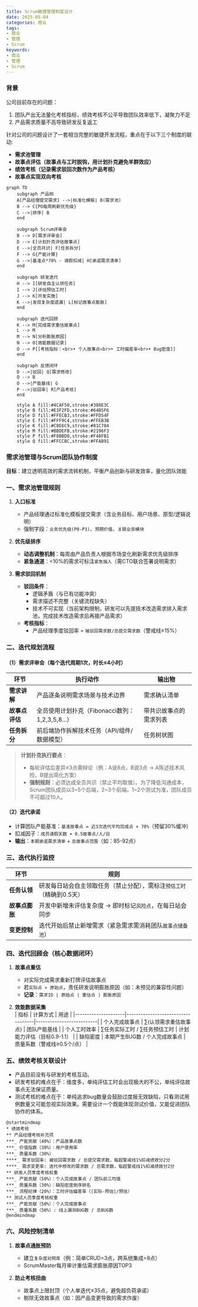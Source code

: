 ```yaml
---
title: Scrum敏捷管理制度设计
date: 2025-05-04
categories: 商业
tags: 
- 商业
- 管理
- Scrum
keywords:
- 商业
- 管理
- Scrum
---
```


### 背景

公司目前存在的问题：

1. 团队产出无法量化考核指标，绩效考核不公平导致团队效率低下，凝聚力不足
2. 产品需求质量不高导致研发反复返工

针对公司的问题设计了一套相当完整的敏捷开发流程，重点在于以下三个制度的联动:

* **需求池管理**
* **故事点评估（故事点与工时脱钩，用计划扑克避免羊群效应）**
* **绩效考核（记录需求驳回次数作为产品考核）**
* **故事点实现双向考核**

```mermaid
graph TD
    subgraph 产品侧
    A[产品经理提交需求] -->|标准化模板| B(需求池)
    B --> C{PO每周刷新优先级}
    C -->|排序| B
    end

    subgraph Scrum评审会
    B --> D[需求评审会]
    D --> E[计划扑克评估故事点]
    E -->|全员共识| F[任务拆分]
    F --> G{产能计算}
    G -->|基准点*70% - 请假扣减| H[承诺需求清单]
    end

    subgraph 研发迭代
    H --> I[研发自主认领任务]
    I --> J[评估预估工时]
    J --> K[开发实施]
    K -->|发现复杂度遗漏| L[标记故事点膨胀]
    end

    subgraph 迭代回顾
    K --> M[完成需求重估故事点]
    L --> M
    M --> N[分析膨胀原因]
    N --> O[效能数据记录]
    O --> P[[考核指标：<br>• 个人故事点<br>• 工时偏差率<br>• Bug密度]]
    end

    subgraph 反馈闭环
    D -->|驳回| Q[需求修改]
    Q --> B
    O -->|产能基线| G
    P -->|驳回率| R[产品考核]
    end

    style A fill:#4CAF50,stroke:#388E3C
    style B fill:#E3F2FD,stroke:#64B5F6
    style D fill:#FFECB3,stroke:#FFD54F
    style E fill:#FFF9C4,stroke:#FFEB3B
    style K fill:#C8E6C9,stroke:#81C784
    style M fill:#BBDEFB,stroke:#2196F3
    style P fill:#F8BBD0,stroke:#F48FB1
    style Q fill:#FFCCBC,stroke:#FFAB91
```

### 需求池管理与Scrum团队协作制度

**目标**：建立透明高效的需求流转机制，平衡产品创新与研发效率，量化团队效能  

### 一、需求池管理规则

1. **入口标准**  
   - 产品经理通过标准化模板提交需求（含业务目标、用户场景、原型/逻辑说明）  
   - 强制字段：`业务优先级(P0-P3)`、`预期价值`、`关联业务模块`  

2. **优先级排序**  
   - **动态调整机制**：每周由产品负责人根据市场变化刷新需求优先级排序
   - **紧急通道**：<10%的需求可标注`紧急插入`（需CTO联合签署说明需求）

3. **需求驳回机制**
   - **驳回条件**：
     - 逻辑矛盾（与已有功能冲突）
     - 需求描述不完整（关键流程缺失）
     - 技术不可实现（当前架构限制，研发可以先提技术改造需求排入需求池，完成技术改造需求后再接产品需求）
   - **考核指标**：  
     - 产品经理季度驳回率 = `被驳回需求数/总提交需求数`（警戒线≥15%）  

### 二、迭代规划流程

#### （1）需求评审会（每个迭代周期1次，时长≤4小时）

| 环节          | 执行动作                                  | 输出物                  |
|---------------|------------------------------------------|------------------------|
| **需求讲解**  | 产品逐条说明需求场景与技术边界            | 需求确认清单           |
| **故事点评估**| 全员使用计划扑克（Fibonacci数列：1,2,3,5,8...） | 带共识故事点的需求列表 |
| **任务拆分**  | 前后端协作拆解技术任务（API/组件/数据模型）| 任务树状图             |

> **计划扑克执行要点**：  
> - 每轮评估后差异≥3点需辩论（例：A说8点，B说3点 → A陈述技术风险，B提出简化方案）  
> - **强制规则**：必须达成全员共识（禁止平均取值）。为了降低沟通成本，Scrum团队成员以3~5个后端，2~3个前端，1~2个测试为准，团队成员不可超过10人。 

#### （2）迭代承诺

- 计算团队产能基准：`基准故事点 = 近3次迭代平均完成点 × 70%`（预留30%缓冲）  
- 扣减因子：`成员请假天数 × 0.5故事点/人/日`  
- **输出**：`本期承诺需求清单` + `总故事点范围`（如：85-92点）  

### 三、迭代执行监控

| 环节            | 规则                                                                 |
|-----------------|----------------------------------------------------------------------|
| **任务认领**    | 研发每日站会自主领取任务（禁止分配），需标注`预估工时`（精确到0.5天）|
| **故事点膨胀**  | 开发中新增未评估复杂度 → 即时标记`风险点`，在每日站会同步            |
| **变更控制**    | 迭代开始后禁止新增需求（紧急需求需消耗团队`故事点储备池`）           |

### 四、迭代回顾会（核心数据闭环）

1. **故事点重估**  
   - 对实际完成需求重新打牌评估故事点  
   - 若`实际点 > 原始点`，责任研发说明膨胀原因（如：未预见的兼容性问题）  
   - **记录**：`需求ID | 原始点 | 重估点 | 膨胀原因`  

2. **效能数据采集**  
   | 指标                | 计算方式                          | 用途                     |
   |---------------------|-----------------------------------|--------------------------|
   | 个人完成故事点      | ∑(认领需求重估故事点)            | 团队产能基线                 |
   | 个人工时效率        | ∑任务实际工时 / ∑任务预估工时     | 计划能力评估（目标0.9-1.1） |
   | 缺陷密度            | 本期产生BUG数 / 个人完成故事点    | 质量系数（警戒线≥0.5个/点） |

### 五、绩效考核关联设计

* 产品目前没有与研发的考核互动。
* 研发考核的难点在于：维度多，单纯评估工时会出现极大的不公，单纯评估故事点无法保证质量。
* 测试考核的难点在于：单纯追求bug数量会鼓励过度报无效缺陷，只看测试用例数量又可能忽视实际效果。需要设计一个既能体现测试价值，又能促进团队协作的体系。

```plantuml
@startmindmap
* 绩效考核
** 产品经理考核补充项
***_ 产能贡献（40%）：产品故事点数
***_ 价值指数（30%）：用户使用率
***_ 质量系数（30%）
****_ 需求驳回率: 被驳回需求数 / 总提交需求数，每超警戒线1%扣减绩效分2分
****_ 需求变更率: 迭代中修改的需求数 / 总需求数，每超警戒线1%扣减绩效分2分
** 研发人员季度考核权重
***_ 产能贡献（50%）：个人完成故事点 / 团队前三均值  
***_ 质量系数（30%）：缺陷密度倒序排名
***_ 流程纪律（20%）：工时评估偏差率（|实际-预估|/预估）
** 测试人员季度考核权重
***_ 产能贡献（50%）：个人完成故事点
***_ 质量系数（50%）: 线上漏测BUG数 / 总BUG数
@endmindmap
```

### 六、风险控制清单

1. **故事点通胀预防**  
   - 建立`复杂度对照库`（例：简单CRUD=3点，跨系统集成=8点）  
   - ScrumMaster每月审计重估需求膨胀原因TOP3  

2. **防止考核扭曲**  
   - 故事点上限封顶（个人单迭代≤35点，避免超负荷承诺）  
   - 剔除无效故事点（如：因产品变更导致的需求作废）  


